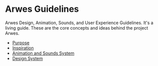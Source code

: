 # Arwes Guidelines

Arwes Design, Animation, Sounds, and User Experience Guidelines. It's a living
guide. These are the core concepts and ideas behind the project Arwes.

- [Purpose](./purpose.md)
- [Inspiration](./inspiration.md)
- [Animation and Sounds System](./animation-and-sound-system.md)
- [Design System](./design-system.md)
